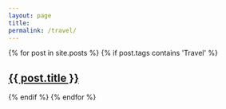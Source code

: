 ```yaml
---
layout: page
title:
permalink: /travel/
---
```



<div class="posts">
  {% for post in site.posts %}
      {% if post.tags contains 'Travel' %}
      <article class="post">
        <h2>
          <a href="{{ site.baseurl }}{{ post.url }}">{{ post.title }}</a>
        </h2>
      </article>
      {% endif %}
  {% endfor %}
</div>
